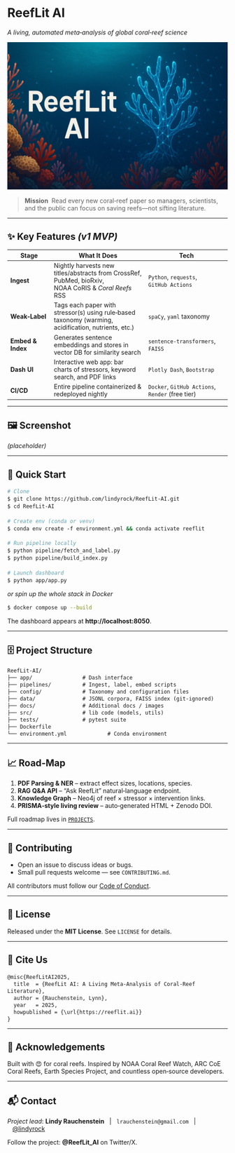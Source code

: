 # ReefLit AI

*A living, automated meta‑analysis of global coral‑reef science*

![ReefLit AI banner](docs/img/banner.png)

> **Mission**  Read every new coral‑reef paper so managers, scientists, and the public can focus on saving reefs—not sifting literature.

---

## ✨ Key Features _(v1 MVP)_

| Stage | What It Does | Tech |
|-------|--------------|------|
| **Ingest** | Nightly harvests new titles/abstracts from CrossRef, PubMed, bioRxiv, NOAA CoRIS & *Coral Reefs* RSS | `Python`, `requests`, `GitHub Actions` |
| **Weak‑Label** | Tags each paper with stressor(s) using rule‑based taxonomy (warming, acidification, nutrients, etc.) | `spaCy`, `yaml` taxonomy |
| **Embed & Index** | Generates sentence embeddings and stores in vector DB for similarity search | `sentence‑transformers`, `FAISS` |
| **Dash UI** | Interactive web app: bar charts of stressors, keyword search, and PDF links | `Plotly Dash`, `Bootstrap` |
| **CI/CD** | Entire pipeline containerized & redeployed nightly | `Docker`, `GitHub Actions`, `Render` (free tier) |

---

## 🖼️ Screenshot

*(placeholder)*

---

## 🚀 Quick Start

```bash
# Clone
$ git clone https://github.com/lindyrock/ReefLit‑AI.git
$ cd ReefLit‑AI

# Create env (conda or venv)
$ conda env create ‑f environment.yml && conda activate reeflit

# Run pipeline locally
$ python pipeline/fetch_and_label.py
$ python pipeline/build_index.py

# Launch dashboard
$ python app/app.py
```

_or spin up the whole stack in Docker_

```bash
$ docker compose up --build
```

The dashboard appears at **http://localhost:8050**.

---

## 🗄️ Project Structure

```
ReefLit‑AI/
├── app/                # Dash interface
├── pipelines/          # Ingest, label, embed scripts
├── config/             # Taxonomy and configuration files
├── data/               # JSONL corpora, FAISS index (git‑ignored)
├── docs/               # Additional docs / images
├── src/                # lib code (models, utils)
├── tests/              # pytest suite
├── Dockerfile
└── environment.yml             # Conda environment
```

---

## 📈 Road‑Map

1. **PDF Parsing & NER** – extract effect sizes, locations, species.
2. **RAG Q&A API** – “Ask ReefLit” natural‑language endpoint.
3. **Knowledge Graph** – Neo4j of reef × stressor × intervention links.
4. **PRISMA‑style living review** – auto‑generated HTML + Zenodo DOI.

Full roadmap lives in [`PROJECTS`](https://github.com/your‑handle/ReefLit‑AI/projects).

---

## 🤝 Contributing

* Open an issue to discuss ideas or bugs.
* Small pull requests welcome — see `CONTRIBUTING.md`.

All contributors must follow our [Code of Conduct](CODE_OF_CONDUCT.md).

---

## 📜 License

Released under the **MIT License**. See `LICENSE` for details.

---

## 📣 Cite Us

```text
@misc{ReefLitAI2025,
  title  = {ReefLit AI: A Living Meta‑Analysis of Coral‑Reef Literature},
  author = {Rauchenstein, Lynn},
  year   = 2025,
  howpublished = {\url{https://reeflit.ai}}
}
```

---

## 🙏 Acknowledgements

Built with 😍 for coral reefs. Inspired by NOAA Coral Reef Watch, ARC CoE Coral Reefs, Earth Species Project, and countless open‑source developers.

---

## 📬 Contact

*Project lead*: **Lindy Rauchenstein**   |   `lrauchenstein@gmail.com`   |   [@lindyrock](https://twitter.com/lindyrock)

Follow the project: **@ReefLit_AI** on Twitter/X.

